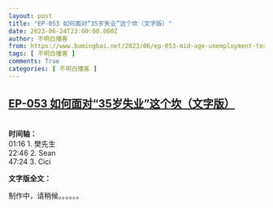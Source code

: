 ```yaml
---
layout: post
title: "EP-053 如何面对“35岁失业”这个坎（文字版）"
date: 2023-06-24T23:00:00.000Z
author: 不明白播客
from: https://www.bumingbai.net/2023/06/ep-053-mid-age-unemployment-text/?utm_source=rss&utm_medium=rss&utm_campaign=ep-053-mid-age-unemployment-text
tags: [ 不明白播客 ]
comments: True
categories: [ 不明白播客 ]
---
```

<!--1687647600000-->
[EP-053 如何面对“35岁失业”这个坎（文字版）](https://www.bumingbai.net/2023/06/ep-053-mid-age-unemployment-text/?utm_source=rss&utm_medium=rss&utm_campaign=ep-053-mid-age-unemployment-text)
------

<div>
<div id="buzzsprout-player-13097752"></div><script src="https://www.buzzsprout.com/1982525/13097752-.js?container_id=buzzsprout-player-13097752&#038;player=small" type="text/javascript" charset="utf-8"></script><p><br><strong>时间轴：<br></strong>01:16 1. 樊先生<br>22:46 2. Sean<br>47:24 3. Cici</p><p><strong>文字版全文：</strong></p><p>制作中，请稍候。。。。。。</p><p></p><p></p><p></p>
</div>
